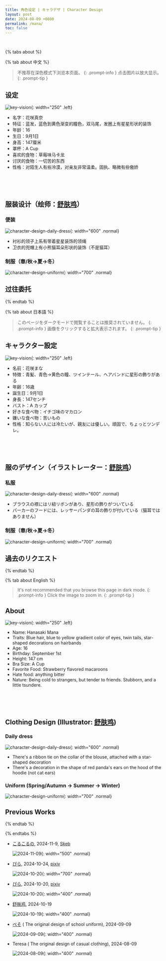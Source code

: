 ```yaml
---
title: 角色设定 | キャラデザ | Character Design
layout: post
date: 2024-08-09 +0800
permalink: /mana/
toc: false
---
```


<br>

{% tabs about %}

{% tab about 中文 %}

> 不推荐在深色模式下浏览本页面。
{: .prompt-info }
> 点击图片以放大显示。
{: .prompt-tip }

## **设定**

![key-vision](/mana/assets/2024-10-19-shufuji-hoodie-off.png){: width="250" .left}

- 名字：花咲真奈
- 特征：蓝发，蓝色到黄色渐变的瞳色，双马尾，发圈上有星星形状的装饰
- 年龄：16
- 生日：9月1日
- 身高：147厘米
- 罩杯：A Cup
- 喜欢的食物：草莓味马卡龙
- 讨厌的食物：一切苦的东西
- 性格：对陌生人有些冷漠，对亲友非常温柔。固执、略微有些傲娇

<br>
<br>
<br>

## **服装设计（绘师：[舒肤鸡](https://www.mihuashi.com/profiles/1418167)）**

### **便装**

![character-design-daily-dress](/mana/assets/character-design-daily-dress.png){: width="600" .normal}

- 衬衫的领子上系有带着星星装饰的领绳
- 卫衣的兜帽上有小熊猫耳朵形状的装饰（不是猫耳）

### **制服（春/秋->夏->冬）**

![character-design-uniform](/mana/assets/character-design-uniform.png){: width="700" .normal}

## **过往委托**

{% endtab %}

{% tab about 日本語 %}

> このページをダークモードで閲覧することは推奨されていません。
{: .prompt-info }
> 画像をクリックすると拡大表示されます。
{: .prompt-tip }

## **キャラクター設定**

![key-vision](/mana/assets/2024-10-19-shufuji-hoodie-off.png){: width="250" .left}

- 名前：花咲まな
- 特徴：青髪、青色->黄色の瞳、ツインテール、ヘアバンドに星形の飾りがある
- 年齢：16歳
- 誕生日：9月1日
- 身長：147センチ
- バスト：A カップ
- 好きな食べ物：イチゴ味のマカロン
- 嫌いな食べ物：苦いもの
- 性格：知らない人には冷たいが、親友には優しい。頑固で、ちょっとツンデレ。

<br>
<br>
<br>

## **服のデザイン（イラストレーター：[舒肤鸡](https://www.mihuashi.com/profiles/1418167)）**

### **私服**

![character-design-daily-dress](/mana/assets/character-design-daily-dress.png){: width="600" .normal}

- ブラウスの襟にはリ紐リボンがあり、星形の飾りがついている
- パーカーのフードには、レッサーパンダの耳の飾りが付いている（猫耳ではありません）

### **制服（春/秋->夏->冬）**

![character-design-uniform](/mana/assets/character-design-uniform.png){: width="700" .normal}

## **過去のリクエスト**

{% endtab %}

{% tab about English %}

> It's not recommended that you browse this page in dark mode.
{: .prompt-info }
> Click the image to zoom in.
{: .prompt-tip }

## **About**

![key-vision](/mana/assets/2024-10-19-shufuji-hoodie-off.png){: width="250" .left}

- Name: Hanasaki Mana
- Traits: Blue hair, blue to yellow gradient color of eyes, twin tails, star-shaped decorations on hairbands
- Age: 16
- Birthday: September 1st
- Height: 147 cm
- Bra Size: A Cup
- Favorite Food: Strawberry flavored macaroons
- Hate food: anything bitter
- Nature: Being cold to strangers, but tender to friends. Stubborn, and a little tsundere.

<br>
<br>
<br>

## **Clothing Design (Illustrator: [舒肤鸡](https://www.mihuashi.com/profiles/1418167))**

### **Daily dress**

![character-design-daily-dress](/mana/assets/character-design-daily-dress.png){: width="600" .normal}

- There's a ribbon tie on the collar of the blouse, attached with a star-shaped decoration
- There's a decoration in the shape of red panda's ears on the hood of the hoodie (not cat ears)

### **Uniform (Spring/Autumn -> Summer -> Winter)**

![character-design-uniform](/mana/assets/character-design-uniform.png){: width="700" .normal}

## **Previous Works**

{% endtab %}

{% endtabs %}

- [こるこるの](https://x.com/korukoruno), 2024-11-9, [Skeb](https://skeb.jp/@korukoruno/works/179)

	![2024-11-09](/mana/requests/2024-11-09-korukoruno.png){: width="500" .normal}

- [ぴら](https://www.pixiv.net/users/597447), 2024-10-24, [pixiv](https://www.pixiv.net/artworks/123615329)

	![2024-10-20](/mana/requests/2024-10-24-pira.jpg){: width="700" .normal}

- [ぴら](https://www.pixiv.net/users/597447), 2024-10-20, [pixiv](https://www.pixiv.net/artworks/123528880)

	![2024-10-20](/mana/requests/2024-10-20-pira.jpg){: width="400" .normal}

- [舒肤鸡](https://www.mihuashi.com/profiles/1418167), 2024-10-19

	![2024-10-19](/mana/requests/2024-10-19-shufuji-preview.png){: width="400" .normal}
	
- [ぺそ](https://x.com/soratobuboruzoi) ( The original design of school uniform), 2024-09-09

	![2024-09-09](/mana/requests/2024-09-09-peso.png){: width="400" .normal}

- Teresa ( The original design of casual clothing), 2024-08-09

	![2024-08-09](/mana/requests/2024-08-09-teresa.jpg){: width="400" .normal}